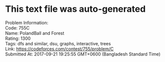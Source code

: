 # This text file was auto-generated  
  
Problem Information:  
Code: 755C  
Name: PolandBall and Forest  
Rating: 1300  
Tags: dfs and similar, dsu, graphs, interactive, trees  
Link: https://codeforces.com/contest/755/problem/C  
Submitted At: 2017-09-21 19:25:55 GMT+0600 (Bangladesh Standard Time)  
